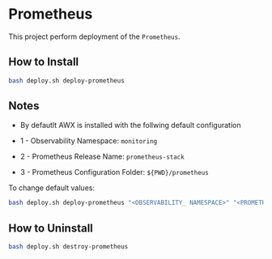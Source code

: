 # Prometheus

This project perform deployment of the `Prometheus`.

## How to Install

```bash
bash deploy.sh deploy-prometheus
```

## Notes

* By defautlt AWX is installed with the follwing default configuration

* 1 - Observability Namespace: `monitoring`
* 2 - Prometheus Release Name: `prometheus-stack`
* 3 - Prometheus Configuration Folder: `${PWD}/prometheus`

To change default values:

```bash
bash deploy.sh deploy-prometheus "<OBSERVABILITY_ NAMESPACE>" "<PROMETHEUS_RELEASE_NAME>" "<PROMETHEUS_CONFIGURATION_FOLDER>"
```

## How to Uninstall

```bash
bash deploy.sh destroy-prometheus
```
